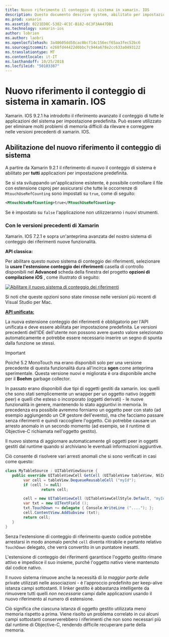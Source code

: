 ```yaml
---
title: Nuovo riferimento il conteggio di sistema in xamarin. IOS
description: Questo documento descrive system, abilitato per impostazione predefinita in tutte le applicazioni xamarin. IOS nel conteggio dei riferimenti avanzati di Xamarin.
ms.prod: xamarin
ms.assetid: 0221ED8C-5382-4C1C-B182-6C3F3AA47DB1
ms.technology: xamarin-ios
author: lobrien
ms.author: laobri
ms.openlocfilehash: 3a40605dd58cac0bcf14c156ecf65aa3fec52bc6
ms.sourcegitcommit: e268fd44422d0bbc7c944a678e2cc633a0493122
ms.translationtype: MT
ms.contentlocale: it-IT
ms.lasthandoff: 10/25/2018
ms.locfileid: "50103387"
---
```

# <a name="new-reference-counting-system-in-xamarinios"></a>Nuovo riferimento il conteggio di sistema in xamarin. IOS

Xamarin. IOS 9.2.1 ha introdotto il riferimento avanzato il conteggio di tutte le applicazioni del sistema per impostazione predefinita. Può essere utilizzato per eliminare molti problemi di memoria difficili da rilevare e correggere nelle versioni precedenti di xamarin. IOS.

## <a name="enabling-the-new-reference-counting-system"></a>Abilitazione del nuovo riferimento il conteggio di sistema

A partire da Xamarin 9.2.1 il riferimento di nuovo il conteggio di sistema è abilitato per **tutti** applicazioni per impostazione predefinita.

Se si sta sviluppando un'applicazione esistente, è possibile controllare il file con estensione csproj per assicurarsi che tutte le occorrenze di `MtouchUseRefCounting` sono impostati su `true`, come di seguito:

```xml
<MtouchUseRefCounting>true</MtouchUseRefCounting>
```

Se è impostato su `false` l'applicazione non utilizzeranno i nuovi strumenti.

### <a name="using-older-versions-of-xamarin"></a>Con le versioni precedenti di Xamarin

Xamarin. IOS 7.2.1 e sopra un'anteprima avanzata del nostro sistema di conteggio dei riferimenti nuove funzionalità.

**API classica:**

Per abilitare questo nuovo sistema di conteggio dei riferimenti, selezionare la **usare l'estensione conteggio dei riferimenti** casella di controllo disponibili nel **Advanced** scheda della finestra del progetto **opzioni di compilazione iOS** , come illustrato di seguito: 

[![](newrefcount-images/image1.png "Abilitare il nuovo sistema di conteggio dei riferimenti")](newrefcount-images/image1.png#lightbox)

Si noti che queste opzioni sono state rimosse nelle versioni più recenti di Visual Studio per Mac.

 **[API unificata:](~/cross-platform/macios/unified/index.md)**

 La nuova estensione conteggio dei riferimenti è obbligatorio per l'API unificata e deve essere abilitata per impostazione predefinita. Le versioni precedenti dell'IDE dell'utente non possono avere questo valore selezionato automaticamente e potrebbe essere necessario inserire un segno di spunta dalla funzione se stessi.

    
> [!IMPORTANT]
> Poiché 5.2 MonoTouch ma erano disponibili solo per una versione precedente di questa funzionalità dura all'incirca **sgen** come anteprima sperimentale. Questa versione nuovi e migliorata è ora disponibile anche per il **Boehm** garbage collector.


In passato erano disponibili due tipi di oggetti gestiti da xamarin. ios: quelli che sono stati semplicemente un wrapper per un oggetto nativo (oggetti peer) e quelli che esteso o incorporato (oggetti derivati) - le nuove funzionalità in genere, mantenendo lo stato aggiuntivi in memoria. In precedenza era possibile avremmo forniamo un oggetto peer con stato (ad esempio aggiungendo un C# gestore dell'evento), ma che facciamo passare senza riferimenti e quindi raccogliere l'oggetto. Ciò potrebbe causare un arresto anomalo in un secondo momento (ad esempio, se il runtime di Objective-C richiamata nell'oggetto gestito).

Il nuovo sistema di aggiornare automaticamente gli oggetti peer in oggetti gestiti dal runtime quando si archiviano le eventuali informazioni aggiuntive.

Ciò consente di risolvere vari arresti anomali che si sono verificati in casi come questo:

```csharp
class MyTableSource : UITableViewSource {
   public override UITableViewCell GetCell (UITableView tableView, NSIndexPath indexPath) {
        var cell = tableView.DequeueReusableCell ("myId");
        if (cell != null)
                return cell;

        cell = new UITableViewCell (UITableViewCellStyle.Default, "myId");
        var txt = new UITextField ();
        txt.TouchDown += delegate { Console.WriteLine ("...."); };
        cell.ContentView.AddSubview (txt);
        return cell;
   }
}
```

Senza l'estensione di conteggio di riferimento questo codice potrebbe arrestarsi in modo anomalo perché `cell` diventa ritirabile e pertanto relativo `TouchDown` delegato, che verrà convertito in un puntatore inesatti.

L'estensione di conteggio dei riferimenti garantisce l'oggetto gestito rimane attivo e impedisce il suo insieme, purché l'oggetto nativo viene mantenuto dal codice nativo.

Il nuovo sistema rimuove anche la necessità di *la maggior parte delle* private utilizzati nelle associazioni - è l'approccio predefinito per keep-alive istanza campi sottostanti. Il linker gestito è abbastanza intelligente da rimuovere tutti quelli *non necessarie* campi dalle applicazioni usando il nuovo riferimento al numero di estensione.

Ciò significa che ciascuna istanza di oggetto gestito utilizzata meno memoria rispetto a prima. Viene risolto un problema correlato in cui alcuni campi sottostanti conserverebbero i riferimenti che non sono necessari più dal runtime di Objective-C, rendendo difficile recuperare parte della memoria.
